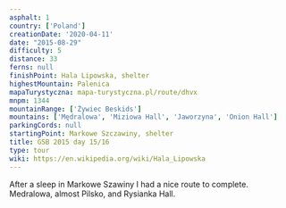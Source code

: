 ```yaml
---
asphalt: 1
country: ['Poland']
creationDate: '2020-04-11'
date: "2015-08-29"
difficulty: 5
distance: 33
ferns: null
finishPoint: Hala Lipowska, shelter
highestMountain: Palenica
mapaTurystyczna: mapa-turystyczna.pl/route/dhvx
mnpm: 1344
mountainRange: ['Żywiec Beskids']
mountains: ['Mędralowa', 'Miziowa Hall', 'Jaworzyna', 'Onion Hall']
parkingCords: null
startingPoint: Markowe Szczawiny, shelter
title: GSB 2015 day 15/16
type: tour
wiki: https://en.wikipedia.org/wiki/Hala_Lipowska
---
```


After a sleep in Markowe Szawiny I had a nice route to complete. Medralowa, almost Pilsko, and Rysianka Hall.
